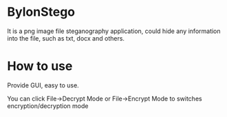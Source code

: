 # BylonStego
It is a png image file steganography application, could hide any information into the file, such as txt, docx and others.

# How to use
Provide GUI, easy to use.

You can click File->Decrypt Mode or File->Encrypt Mode to switches encryption/decryption mode





